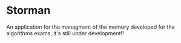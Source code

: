 # Storman
An application for the managment of the memory developed for the algorithms exams, it's still under development!!
